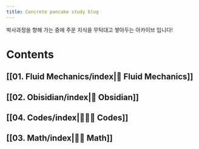 ```yaml
---
title: Concrete pancake study blog
---
```

박사과정을 향해 가는 중에 주운 지식을 무턱대고 쌓아두는 아카이브 입니다!

# Contents

## [[01. Fluid Mechanics/index|🌊 Fluid Mechanics]]

## [[02. Obisidian/index|💎 Obsidian]]

## [[04. Codes/index|🧑🏻‍💻 Codes]]

## [[03. Math/index|✍🏻 Math]]
